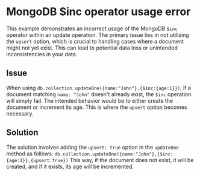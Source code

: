 # MongoDB $inc operator usage error
This example demonstrates an incorrect usage of the MongoDB `$inc` operator within an update operation. The primary issue lies in not utilizing the `upsert` option, which is crucial to handling cases where a document might not yet exist.  This can lead to potential data loss or unintended inconsistencies in your data.

## Issue
When using `db.collection.updateOne({name:"John"},{$inc:{age:1}})`,  if a document matching `name: "John"` doesn't already exist, the `$inc` operation will simply fail. The intended behavior would be to either create the document or increment its age. This is where the `upsert` option becomes necessary.

## Solution
The solution involves adding the `upsert: true` option in the `updateOne` method as follows:
`db.collection.updateOne({name:"John"},{$inc:{age:1}},{upsert:true})` This way, if the document does not exist, it will be created, and if it exists, its age will be incremented.
